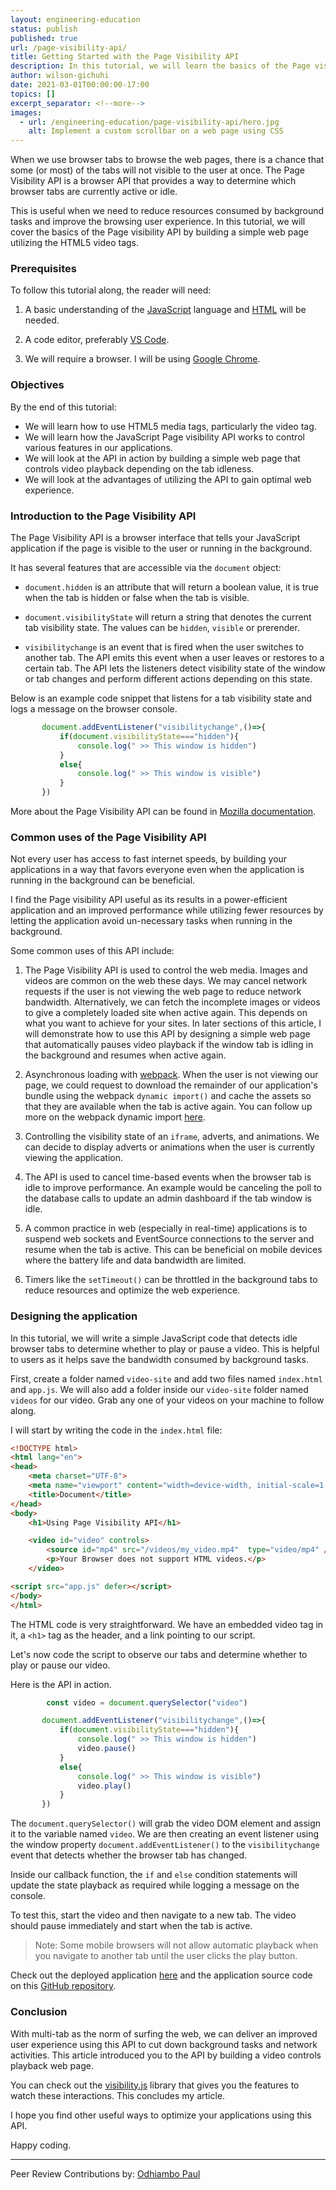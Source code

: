 ```yaml
---
layout: engineering-education
status: publish
published: true
url: /page-visibility-api/
title: Getting Started with the Page Visibility API
description: In this tutorial, we will learn the basics of the Page visibility API by building a simple video playback controls webpage utilizing the HTML5 video tags.
author: wilson-gichuhi
date: 2021-03-01T00:00:00-17:00
topics: []
excerpt_separator: <!--more-->
images:
  - url: /engineering-education/page-visibility-api/hero.jpg
    alt: Implement a custom scrollbar on a web page using CSS
---
```

When we use browser tabs to browse the web pages, there is a chance that some (or most) of the tabs will not visible to the user at once. The Page Visibility API is a browser API that provides a way to determine which browser tabs are currently active or idle.
<!--more-->
This is useful when we need to reduce resources consumed by background tasks and improve the browsing user experience. In this tutorial, we will cover the basics of the Page visibility API by building a simple web page utilizing the HTML5 video tags.

### Prerequisites
To follow this tutorial along, the reader will need:
1. A basic understanding of the [JavaScript](https://www.w3schools.com/js/js_intro.asp) language and [HTML](https://www.w3schools.com/html/html_intro.asp) will be needed.
   
2. A code editor, preferably [VS Code](https://code.visualstudio.com/Download).
   
3. We will require a browser. I will be using [Google Chrome](https://www.google.com/chrome/).
   
### Objectives
By the end of this tutorial:
- We will learn how to use HTML5 media tags, particularly the video tag.
- We will learn how the JavaScript Page visibility API works to control various features in our applications.
- We will look at the API in action by building a simple web page that controls video playback depending on the tab idleness. 
- We will look at the advantages of utilizing the API to gain optimal web experience. 

### Introduction to the Page Visibility API
The Page Visibility API is a browser interface that tells your JavaScript application if the page is visible to the user or running in the background.

It has several features that are accessible via the `document` object:
- `document.hidden` is an attribute that will return a boolean value, it is true when the tab is hidden or false when the tab is visible.
  
- `document.visibilityState` will return a string that denotes the current tab visibility state. The values can be `hidden`, `visible` or prerender.
  
- `visibilitychange` is an event that is fired when the user switches to another tab. The API emits this event when a user leaves or restores to a certain tab. The API lets the listeners detect visibility state of the window or tab changes and perform different actions depending on this state.

Below is an example code snippet that listens for a tab visibility state and logs a message on the browser console.
```javascript 
       document.addEventListener("visibilitychange",()=>{
           if(document.visibilityState==="hidden"){
               console.log(" >> This window is hidden")
           }
           else{
               console.log(" >> This window is visible")
           }
       })
```

More about the Page Visibility API can be found in [Mozilla documentation](https://developer.mozilla.org/en-US/docs/Web/API/Page_Visibility_API).

### Common uses of the Page Visibility API
Not every user has access to fast internet speeds, by building your applications in a way that favors everyone even when the application is running in the background can be beneficial. 

I find the Page visibility API useful as its results in a power-efficient application and an improved performance while utilizing fewer resources by letting the application avoid un-necessary tasks when running in the background.

Some common uses of this API include:
1. The Page Visibility API is used to control the web media. Images and videos are common on the web these days. We may cancel network requests if the user is not viewing the web page to reduce network bandwidth. Alternatively, we can fetch the incomplete images or videos to give a completely loaded site when active again. This depends on what you want to achieve for your sites. In later sections of this article, I will demonstrate how to use this API by designing a simple web page that automatically pauses video playback if the window tab is idling in the background and resumes when active again.
   
2. Asynchronous loading with [webpack](https://webpack.js.org/). When the user is not viewing our page, we could request to download the remainder of our application's bundle using the webpack `dynamic import()` and cache the assets so that they are available when the tab is active again. You can follow up more on the webpack dynamic import [here](https://webpack.js.org/guides/code-splitting/).
   
3. Controlling the visibility state of an `iframe`, adverts, and animations. We can decide to display adverts or animations when the user is currently viewing the application.

4. The API is used to cancel time-based events when the browser tab is idle to improve performance. An example would be canceling the poll to the database calls to update an admin dashboard if the tab window is idle.
   
5. A common practice in web (especially in real-time) applications is to suspend web sockets and EventSource connections to the server and resume when the tab is active. This can be beneficial on mobile devices where the battery life and data bandwidth are limited.
   
6. Timers like the `setTimeout()` can be throttled in the background tabs to reduce resources and optimize the web experience.

### Designing the application
In this tutorial, we will write a simple JavaScript code that detects idle browser tabs to determine whether to play or pause a video. This is helpful to users as it helps save the bandwidth consumed by background tasks. 

First, create a folder named `video-site` and add two files named `index.html` and `app.js`. We will also add a folder inside our `video-site` folder named `videos` for our video. Grab any one of your videos on your machine to follow along.

I will start by writing the code in the `index.html` file:
```HTML
<!DOCTYPE html>
<html lang="en">
<head>
    <meta charset="UTF-8">
    <meta name="viewport" content="width=device-width, initial-scale=1.0">
    <title>Document</title>
</head>
<body>
    <h1>Using Page Visibility API</h1>

    <video id="video" controls>
        <source id="mp4" src="/videos/my_video.mp4"  type="video/mp4" />
        <p>Your Browser does not support HTML videos.</p>
    </video>

<script src="app.js" defer></script>
</body>
</html>

```

The HTML code is very straightforward. We have an embedded video tag in it, a `<h1>` tag as the header, and a link pointing to our script.

Let's now code the script to observe our tabs and determine whether to play or pause our video. 

Here is the API in action.

```JavaScript
        const video = document.querySelector("video")

       document.addEventListener("visibilitychange",()=>{
           if(document.visibilityState==="hidden"){
               console.log(" >> This window is hidden")
               video.pause()
           }
           else{
               console.log(" >> This window is visible")
               video.play()
           }
       })
``` 

The `document.querySelector()` will grab the video DOM element and assign it to the variable named `video`. We are then creating an event listener using the window property `document.addEventListener()` to the `visibilitychange` event that detects whether the browser tab has changed. 

Inside our callback function, the `if` and `else` condition statements will update the state playback as required while logging a message on the console.

To test this, start the video and then navigate to a new tab. The video should pause immediately and start when the tab is active.
> Note: Some mobile browsers will not allow automatic playback when you navigate to another tab until the user clicks the play button.

Check out the deployed application [here](https://video-playback-detector.netlify.app/) and the application source code on this [GitHub repository](https://github.com/ReactifyStudio/Detecting-Idle-Browser-Tabs).

### Conclusion
With multi-tab as the norm of surfing the web, we can deliver an improved user experience using this API to cut down background tasks and network activities. This article introduced you to the API by building a video controls playback web page. 

You can check out the [visibility.js](https://github.com/evilmartians/visibility.js) library that gives you the features to watch these interactions. This concludes my article. 

I hope you find other useful ways to optimize your applications using this API. 

Happy coding.

---
Peer Review Contributions by: [Odhiambo Paul](/authors/odhiambo-paul/)
